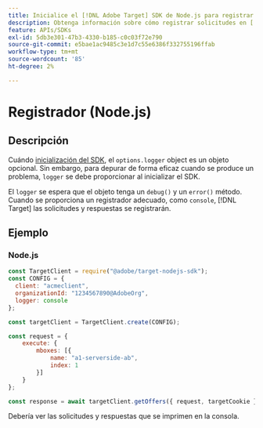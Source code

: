 ```yaml
---
title: Inicialice el [!DNL Adobe Target] SDK de Node.js para registrar solicitudes
description: Obtenga información sobre cómo registrar solicitudes en [!DNL Adobe Target] SDK de Node.js.
feature: APIs/SDKs
exl-id: 5db3e301-47b3-4330-b185-c0c03f72e790
source-git-commit: e5bae1ac9485c3e1d7c55e6386f332755196ffab
workflow-type: tm+mt
source-wordcount: '85'
ht-degree: 2%

---
```


# Registrador (Node.js)

## Descripción

Cuándo [inicialización del SDK](initialize-sdk.md), el `options.logger` object es un objeto opcional. Sin embargo, para depurar de forma eficaz cuando se produce un problema, `logger` se debe proporcionar al inicializar el SDK.

El `logger` se espera que el objeto tenga un `debug()` y un `error()` método. Cuando se proporciona un registrador adecuado, como `console`, [!DNL Target] las solicitudes y respuestas se registrarán.

## Ejemplo

### Node.js

```js {line-numbers="true"}
const TargetClient = require("@adobe/target-nodejs-sdk");
const CONFIG = {
  client: "acmeclient",
  organizationId: "1234567890@AdobeOrg",
  logger: console
};

const targetClient = TargetClient.create(CONFIG);

const request = {
    execute: {
        mboxes: [{
            name: "a1-serverside-ab",
            index: 1
        }]
    }
};

const response = await targetClient.getOffers({ request, targetCookie });
```

Debería ver las solicitudes y respuestas que se imprimen en la consola.
